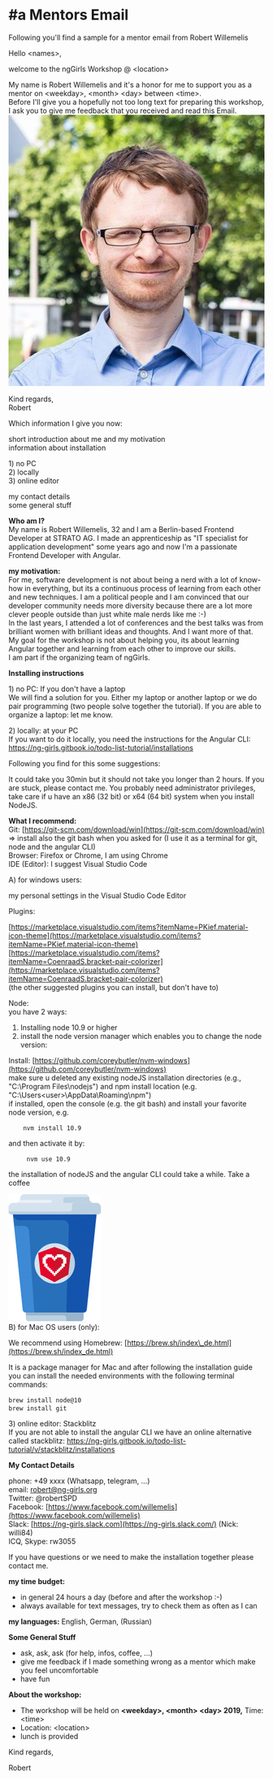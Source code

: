 # \#a Mentors Email

Following you'll find a sample for a mentor email from Robert Willemelis



Hello &lt;names&gt;,  
  
welcome to the ngGirls Workshop @ &lt;location&gt;  
   
My name is Robert Willemelis and it's a honor for me to support you as a mentor on &lt;weekday&gt;, &lt;month&gt; &lt;day&gt; between &lt;time&gt;.  
Before I'll give you a hopefully not too long text for preparing this workshop, I ask you to give me feedback that you received and read this Email.  
![robert.png](/assets/robert.png)  
   
Kind regards,  
Robert  
   
 Which information I give you now:  
  
short introduction about me and my motivation  
information about installation  
  
1\) no PC  
2\) locally  
3\) online editor  
  
my contact details  
some general stuff  
  
  
**Who am I?**  
My name is Robert Willemelis, 32 and I am a Berlin-based Frontend Developer at STRATO AG. I made an apprenticeship as "IT specialist for application development" some years ago and now I'm a passionate Frontend Developer with Angular.  
  
  
**my motivation:**  
For me, software development is not about being a nerd with a lot of know-how in everything, but its a continuous process of learning from each other and new techniques. I am a political people and I am convinced that our developer community needs more diversity because there are a lot more clever people outside than just white male nerds like me :-\)  
In the last years, I attended a lot of conferences and the best talks was from brilliant women with brilliant ideas and thoughts. And I want more of that. My goal for the workshop is not about helping you, its about learning Angular together and learning from each other to improve our skills.  
I am part if the organizing team of ngGirls.  
   
   
**Installing instructions**  
  
1\) no PC: If you don't have a laptop  
We will find a solution for you. Either my laptop or another laptop or we do pair programming \(two people solve together the tutorial\). If you are able to organize a laptop: let me know.  
  
2\) locally:  at your PC  
If you want to do it locally, you need the instructions for the Angular CLI:  
[https://ng-girls.gitbook.io/todo-list-tutorial/installations  ](https://ng-girls.gitbook.io/todo-list-tutorial/installations)  
  
Following you find for this some suggestions:  
   
It could take you 30min but it should not take you longer than 2 hours. If you are stuck, please contact me. You probably need administrator privileges, take care if u have an x86 \(32 bit\) or x64 \(64 bit\) system when you install NodeJS.  
   
**What I recommend:**  
Git: [https://git-scm.com/download/win](https://git-scm.com/download/win) =&gt; install also the git bash when you asked for \(I use it as a terminal for git, node and the angular CLI\)  
Browser: Firefox or Chrome, I am using Chrome  
IDE \(Editor\): I suggest Visual Studio Code  
   
A\) for windows users:  
  
my personal settings in the Visual Studio Code Editor  
  
Plugins:  
  
[https://marketplace.visualstudio.com/items?itemName=PKief.material-icon-theme](https://marketplace.visualstudio.com/items?itemName=PKief.material-icon-theme)  
[https://marketplace.visualstudio.com/items?itemName=CoenraadS.bracket-pair-colorizer](https://marketplace.visualstudio.com/items?itemName=CoenraadS.bracket-pair-colorizer)  
\(the other suggested plugins you can install, but don't have to\)  
  
Node:  
you have 2 ways:  
1.  Installing node 10.9 or higher  
2.  install the node version manager which enables you to change the node version:  
  
Install: [https://github.com/coreybutler/nvm-windows](https://github.com/coreybutler/nvm-windows)  
make sure u deleted any existing nodeJS installation directories \(e.g., "C:\Program Files\nodejs"\) and npm install location \(e.g. "C:\Users&lt;user&gt;\AppData\Roaming\npm"\)  
if installed, open the console \(e.g. the git bash\) and install your favorite node version, e.g.  
  
        nvm install 10.9  
  
and then activate it by:  
  
         nvm use 10.9  
  
the installation of nodeJS and the angular CLI could take a while. Take a coffee  
  
![coffee.png](/assets/coffee.png)  
B\) for Mac OS users \(only\):  
  
We recommend using Homebrew: [https://brew.sh/index\_de.html](https://brew.sh/index_de.html)  
  
It is a package manager for Mac and after following the installation guide you can install the needed environments with the following terminal commands:  
  
    brew install node@10  
    brew install git  
  
3\) online editor: Stackblitz  
If you are not able to install the angular CLI we have an online alternative called stackblitz:  [https://ng-girls.gitbook.io/todo-list-tutorial/v/stackblitz/installations  ](https://ng-girls.gitbook.io/todo-list-tutorial/v/stackblitz/installations)  
  
**My Contact Details**  
  
phone: +49 xxxx \(Whatsapp, telegram, ...\)  
email: [robert@ng-girls.org](mailto:robert@ng-girls.org)   
Twitter: @robertSPD  
Facebook: [https://www.facebook.com/willemelis](https://www.facebook.com/willemelis)  
Slack: [https://ng-girls.slack.com](https://ng-girls.slack.com/)   \(Nick: willi84\)  
ICQ, Skype: rw3055  
  
If you have questions or we need to make the installation together please contact me.  
   
**my time budget:**

* in general 24 hours a day \(before and after the workshop :-\)
* always available for text messages, try to check them as often as I can

  
  
**my languages:** English, German, \(Russian\)  
  
**Some General Stuff**  


* ask, ask, ask \(for help, infos, coffee, ...\)
* give me feedback if I made something wrong as a mentor which make you feel uncomfortable
* have fun

  
  
**About the workshop:**  


* The workshop will be held on **&lt;weekday&gt;, &lt;month&gt; &lt;day&gt; 2019,** Time: &lt;time&gt;
* Location: &lt;location&gt;
* lunch is provided

  
Kind regards,  
  
Robert  

